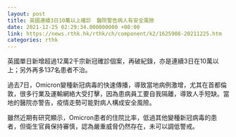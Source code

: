```yaml
---
layout: post
title: 英國連續3日10萬以上確診　醫院警告病人有安全風險
date: 2021-12-25 02:29:34.000000000 +08:00
link: https://news.rthk.hk/rthk/ch/component/k2/1625908-20211225.htm
categories: rthk
---
```


英國單日新增超過12萬2千宗新冠確診個案，再破紀錄，亦是連續3日在10萬以上；另外再多137名患者不治。

過去7日，Omicron變種新冠病毒的快速傳播，導致當地病例激增，尤其在首都倫敦，很多行業及運輸網絡大受打擊，因為患病員工要自我隔離，導致人手短缺。當地的醫院亦警告，疫情走勢可能對病人構成安全風險。

雖然近期有研究顯示，Omicron患者的住院比率，低過其他變種新冠病毒的患者，但衛生官員保持審慎，認為嚴重威脅仍然存在，未可以調低警戒。
